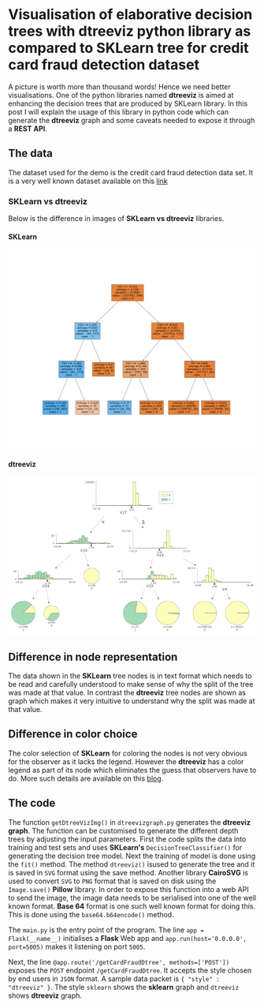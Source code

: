 # Visualisation of elaborative decision trees with dtreeviz python library as compared to SKLearn tree for credit card fraud detection dataset

A picture is worth more than thousand words! Hence we need better visualisations. One of the python libraries named **dtreeviz** is aimed at enhancing the decision trees that are produced by SKLearn library. In this post I will explain the usage of this library in python code which can generate the **dtreeviz** graph and some caveats needed to expose it through a **REST API**.


## The data
The dataset used for the demo is the credit card fraud detection data set. It is a very well known dataset available on this [link](https://www.kaggle.com/mlg-ulb/creditcardfraud/download)

### SKLearn vs dtreeviz
Below is the difference in images of **SKLearn vs dtreeviz** libraries.


#### SKLearn
![](img/skl42_3.png) 

#### dtreeviz
![](img/dtv42_3.png)

## Difference in node representation
The data shown in the **SKLearn** tree nodes is in text format which needs to be read and carefully understood to make sense of why the split of the tree was made at that value. In contrast the **dtreeviz** tree nodes are shown as graph which makes it very intuitive to understand why the split was made at that value. 

## Difference in color choice
The color selection of **SKLearn** for coloring the nodes is not very obvious for the observer as it lacks the legend. However the **dtreeviz** has a color legend as part of its node which eliminates the guess that observers have to do.
More such details are available on this [blog](https://explained.ai/decision-tree-viz/). 


## The code

The function `getDtreeVizImg()` in `dtreevizgraph.py` generates the **dtreeviz graph**. The function can be customised to generate the different depth trees by adjusting the input parameters. First the code splits the data into training and test sets and uses **SKLearn's** `DecisionTreeClassifier()` for generating the decision tree model. Next the training of model is done using the `fit()` method. The method `dtreeviz()` isused to generate the tree and it is saved in `SVG` format using the save method. Another library **CairoSVG** is used to convert `SVG` to `PNG` format that is saved on disk using the `Image.save()` **Pillow** library.
In order to expose this function into a web API to send the image, the image data needs to be serialised into one of the well known format. **Base 64** format is one such well known format for doing this. This is done using the `base64.b64encode()` method.

The `main.py` is the entry point of the program. The line `app = Flask(__name__)` initialises a **Flask** Web app and `app.run(host='0.0.0.0', port=5005)` makes it listening on port `5005`.

Next, the line `@app.route('/getCardFraudDtree', methods=['POST'])` exposes the `POST` endpoint `/getCardFraudDtree`. It accepts the style chosen by end users in `JSON` format. A sample data packet is `{ "style" : "dtreeviz" }`. The style `sklearn` shows the **sklearn** graph and `dtreeviz` shows **dtreeviz** graph. 
